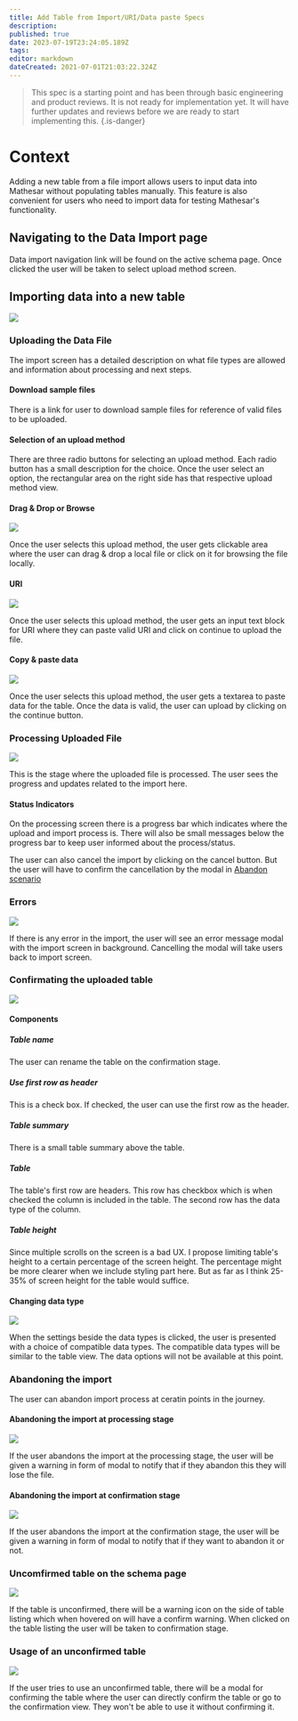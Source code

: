 ```yaml
---
title: Add Table from Import/URI/Data paste Specs
description: 
published: true
date: 2023-07-19T23:24:05.189Z
tags: 
editor: markdown
dateCreated: 2021-07-01T21:03:22.324Z
---
```


> This spec is a starting point and has been through basic engineering and product reviews. It is not ready for implementation yet. It will have further updates and reviews before we are ready to start implementing this.
{.is-danger}

# Context
Adding a new table from a file import allows users to input data into Mathesar without populating tables manually. This feature is also convenient for users who need to import data for testing Mathesar's functionality.

## Navigating to the Data Import page

Data import navigation link will be found on the active schema page. Once clicked the user will be taken to select upload method screen.

## Importing data into a new table
![](/assets/design/specs/table-import/uhmhbecvbb8cji2LVGFRWo.png)

### Uploading the Data File
The import screen has a detailed description on what file types are allowed and information about processing and next steps.

#### Download sample files
There is a link for user to download sample files for reference of valid files to be uploaded.

#### Selection of an upload method
There are three radio buttons for selecting an upload method. Each radio button has a small description for the choice. Once the user select an option, the rectangular area on the right side has that respective upload method view.

#### Drag & Drop or Browse
![](/assets/design/specs/table-import/uhmhbecvbb8cji2LVGFRWo.png)

Once the user selects this upload method, the user gets clickable area where the user can drag & drop a local file or click on it for browsing the file locally.

#### URI
![](/assets/design/specs/table-import/r7fmqfwG2hmjTTbwvMRehr.png)

Once the user selects this upload method, the user gets an input text block for URI where they can paste valid URI and click on continue to upload the file.

#### Copy & paste data
![](/assets/design/specs/table-import/uC1C6dxPCze6oiHHTAkAvt.png)

Once the user selects this upload method, the user gets a textarea to paste data for the table. Once the data is valid, the user can upload by clicking on the continue button.

### Processing Uploaded File
![](/assets/design/specs/table-import/9d1wf4y7cgBUawWbdcoThs.png)

This is the stage where the uploaded file is processed. The user sees the progress and updates related to the import here. 

#### Status Indicators

On the processing screen there is a progress bar which indicates where the upload and import process is. There will also be small messages below the progress bar to keep user informed about the process/status.

The user can also cancel the import by clicking on the cancel button. But the user will have to confirm the cancellation by the modal in [Abandon scenario](#abandoning-the-file-processing-step)

### Errors 
![](/assets/design/specs/table-import/asGm1LMUCEvjCd1jBdcDEA.png)

If there is any error in the import, the user will see an error message modal with the import screen in background. Cancelling the modal will take users back to import screen.

### Confirmating the uploaded table
![](/assets/design/specs/table-import/g1YFz8wYRm71tQ5W6skCX7.png)

#### Components

##### Table name
The user can rename the table on the confirmation stage. 

##### Use first row as header
This is a check box. If checked, the user can use the first row as the header.

##### Table summary
There is a small table summary above the table. 

##### Table 
The table's first row are headers. This row has checkbox which is when checked the column is included in the table. The second row has the data type of the column. 

##### Table height
Since multiple scrolls on the screen is a bad UX. I propose limiting table's height to a certain percentage of the screen height. The percentage might be more clearer when we include styling part here. But as far as I think 25-35% of screen height for the table would suffice. 

#### Changing data type
![](/assets/design/specs/table-import/agFL3gk3gc7pkgjc2GUcw3.png)

When the settings beside the data types is clicked, the user is presented with a choice of compatible data types. The compatible data types will be similar to the table view. The data options will not be available at this point. 

### Abandoning the import 
The user can abandon import process at ceratin points in the journey.

#### Abandoning the import at processing stage
![](/assets/design/specs/table-import/8WvP45gNpqAm3UYUM1r3m2.png)

If the user abandons the import at the processing stage, the user will be given a warning in form of modal to notify that if they abandon this they will lose the file.

#### Abandoning the import at confirmation stage
![](/assets/design/specs/table-import/6XqnBjSAk2FUAK8DyexoU5.png)

If the user abandons the import at the confirmation stage, the user will be given a warning in form of modal to notify that if they want to abandon it or not.

### Uncomfirmed table on the schema page
![](/assets/design/specs/table-import/vr3pvTp1cUsMJw7gb8xNKY.png)

If the table is unconfirmed, there will be a warning icon on the side of table listing which when hovered on will have a confirm warning. When clicked on the table listing the user will be taken to confirmation stage.

### Usage of an unconfirmed table
![](/assets/design/specs/table-import/kLkhvgR9Uk1njGbmgh9msB.png)

If the user tries to use an unconfirmed table, there will be a modal for confirming the table where the user can directly confirm the table or go to the confirmation view. They won't be able to use it without confirming it.
